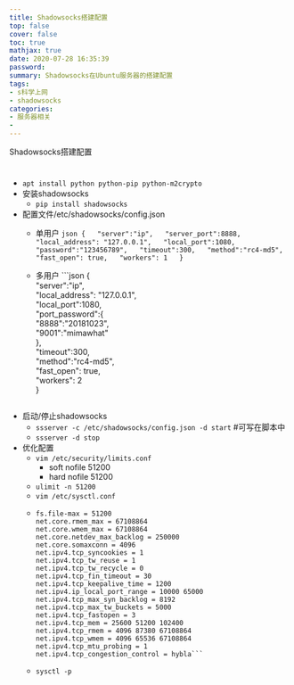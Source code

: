 ```yaml
---
title: Shadowsocks搭建配置
top: false
cover: false
toc: true
mathjax: true
date: 2020-07-28 16:35:39
password: 
summary: Shadowsocks在Ubuntu服务器的搭建配置
tags: 
- s科学上网
- shadowsocks
categories: 
- 服务器相关
- 
---
```

<div style="padding-bottom: 24px;">Shadowsocks搭建配置</div>
</div>

*   `apt install python python-pip python-m2crypto`
*   安装shadowsocks
    *   `pip install shadowsocks`
*   配置文件/etc/shadowsocks/config.json
    *   单用户  ```json
        {  
        "server":"ip",  
        "server_port":8888,  
        "local_address": "127.0.0.1",  
        "local_port":1080,  
        "password":"123456789",  
        "timeout":300,  
        "method":"rc4-md5",  
        "fast_open": true,  
        "workers": 1  
        }  ```

    *   多用户 ```json
        {  
        "server":"ip",  
        "local_address": "127.0.0.1",  
        "local_port":1080,  
        "port_password":{  
        "8888":"20181023",  
        "9001":"mimawhat"  
        },  
        "timeout":300,  
        "method":"rc4-md5",  
        "fast_open": true,  
        "workers": 2  
        }  
        ```
*   启动/停止shadowsocks
    *   `ssserver -c /etc/shadowsocks/config.json -d start`  \#可写在脚本中
    *   `ssserver -d stop`
*   优化配置
    *   `vim /etc/security/limits.conf`  
        * soft nofile 51200  
        * hard nofile 51200
    *   `ulimit -n 51200`
    *   `vim /etc/sysctl.conf`  
    *   ```
        fs.file-max = 51200  
        net.core.rmem_max = 67108864  
        net.core.wmem_max = 67108864  
        net.core.netdev_max_backlog = 250000  
        net.core.somaxconn = 4096  
        net.ipv4.tcp_syncookies = 1  
        net.ipv4.tcp_tw_reuse = 1  
        net.ipv4.tcp_tw_recycle = 0  
        net.ipv4.tcp_fin_timeout = 30  
        net.ipv4.tcp_keepalive_time = 1200  
        net.ipv4.ip_local_port_range = 10000 65000  
        net.ipv4.tcp_max_syn_backlog = 8192  
        net.ipv4.tcp_max_tw_buckets = 5000  
        net.ipv4.tcp_fastopen = 3  
        net.ipv4.tcp_mem = 25600 51200 102400  
        net.ipv4.tcp_rmem = 4096 87380 67108864  
        net.ipv4.tcp_wmem = 4096 65536 67108864  
        net.ipv4.tcp_mtu_probing = 1  
        net.ipv4.tcp_congestion_control = hybla```
    *   `sysctl -p`